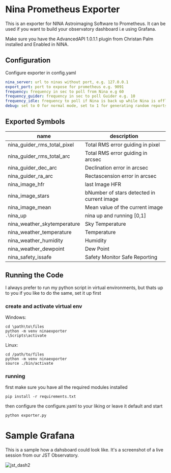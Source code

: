 # Nina Prometheus Exporter

This is an exporter for NINA Astroimaging Software to Prometheus.
It can be used if you want to build your observatory dashboard i.e using Grafana.

Make sure you have the AdvancedAPI 1.0.1.1 plugin from Christan Palm installed and Enabled in NINA.

## Configuration

Configure exporter in config.yaml

```yaml
nina_server: url to ninas without port, e.g. 127.0.0.1
export_port: port to expose for prometheus e.g. 9091
frequency: frequency in sec to poll from Nina e.g 60
frequency_guider: frequency in sec to poll Guider e.g. 10
frequency_idle: frequency to poll if Nina is back up while Nina is offline, e.g. 120
debug: set to 0 for normal mode, set to 1 for generating random reports 
```

## Exported Symbols

|name|description|
|----|-----------|
| nina_guider_rms_total_pixel | Total RMS error guiding in pixel |
| nina_guider_rms_total_arc | Total RMS error guiding in arcsec |
| nina_guider_dec_arc | Declination error in arcsec |
| nina_guider_ra_arc | Rectascension error in arcsec |
| nina_image_hfr | last Image HFR |
| nina_image_stars | bNumber of stars detected in current image |
| nina_image_mean | Mean value of the current image |
| nina_up | nina up and running [0,1] |
| nina_weather_skytemperature | Sky Temperature |
| nina_weather_temperature | Temperature |
| nina_weather_humidity | Humidity |
| nina_weather_dewpoint | Dew Point |
| nina_safety_issafe | Safety Monitor Safe Reporting |


## Running the Code

I always prefer to run my python script in virtual environments, but thats up to you
if you like to do the same, set it up first

### create and activate virtual env

Windows:
```
cd \path\to\files
python -m venv ninaexporter
.\Scripts\activate
```
Linux:
```
cd /path/to/files
python -m venv ninaexporter
source ./bin/activate
```

### running
first make sure you have all the required modules installed
```console
pip install -r requirements.txt
```

then configure the configure.yaml to your liking or leave it default
and start
```
python exporter.py
```

# Sample Grafana
This is a sample how a dahsboard could look like.
It's a screenshot of a live session from our JST Observatory.

![jst_dash2](https://github.com/jazzyoki/ninaexporter/assets/70711565/92d68369-9066-4f7e-aece-2fe143628554)
